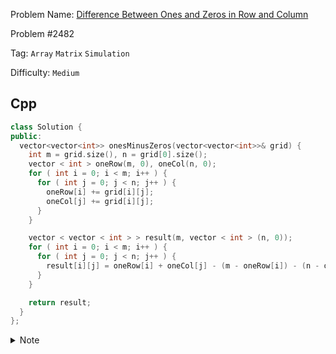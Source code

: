 Problem Name: [Difference Between Ones and Zeros in Row and Column](https://leetcode.com/problems/difference-between-ones-and-zeros-in-row-and-column/description/)

Problem #2482

Tag: `Array` `Matrix` `Simulation`

Difficulty: `Medium`

## Cpp

```cpp
class Solution {
public:
  vector<vector<int>> onesMinusZeros(vector<vector<int>>& grid) {
    int m = grid.size(), n = grid[0].size();
    vector < int > oneRow(m, 0), oneCol(n, 0);
    for ( int i = 0; i < m; i++ ) {
      for ( int j = 0; j < n; j++ ) {
        oneRow[i] += grid[i][j];
        oneCol[j] += grid[i][j];
      }
    }

    vector < vector < int > > result(m, vector < int > (n, 0));
    for ( int i = 0; i < m; i++ ) {
      for ( int j = 0; j < n; j++ ) {
        result[i][j] = oneRow[i] + oneCol[j] - (m - oneRow[i]) - (n - oneCol[j]);
      }
    }

    return result;
  }
};
```

<details>
  <summary>Note</summary>
  <li>Track ones in all rows & cols</li>
  <li>Calculate <code>diff</code> accordingly</li>
</details>
